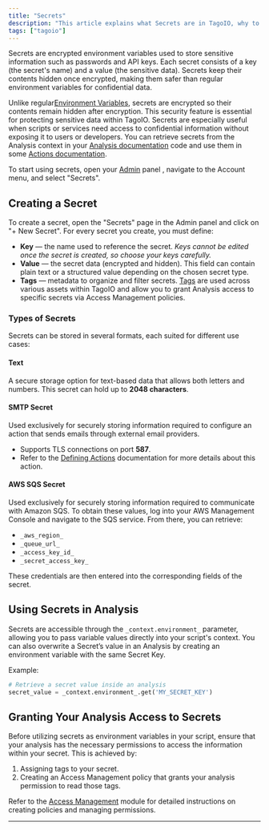 ```yaml
---
title: "Secrets"
description: "This article explains what Secrets are in TagoIO, why to use them, and how to create a secret in the Admin panel. It also points to related documentation for Environment Variables, Analysis, and Actions."
tags: ["tagoio"]
---
```

Secrets are encrypted environment variables used to store sensitive information such as passwords and API keys. Each secret consists of a key (the secret's name) and a value (the sensitive data). Secrets keep their contents hidden once encrypted, making them safer than regular environment variables for confidential data.

Unlike regular[Environment Variables](/docs/tagoio/analysis/environment-variables.md), secrets are encrypted so their contents remain hidden after encryption. This security feature is essential for protecting sensitive data within TagoIO. Secrets are especially useful when scripts or services need access to confidential information without exposing it to users or developers. You can retrieve secrets from the Analysis context in your [Analysis documentation](/docs/tagoio/analysis/) code and use them in some [Actions documentation](/docs/tagoio/actions/).

To start using secrets, open your [Admin](https://admin.tago.io/) panel , navigate to the Account menu, and select "Secrets".

## Creating a Secret

To create a secret, open the "Secrets" page in the Admin panel and click on "+ New Secret". For every secret you create, you must define:

- **Key** — the name used to reference the secret.
  *Keys cannot be edited once the secret is created, so choose your keys carefully.*
- **Value** — the secret data (encrypted and hidden). This field can contain plain text or a structured value depending on the chosen secret type.
- **Tags** — metadata to organize and filter secrets. [Tags](/docs/tagoio/getting-started/tags-system.md) are used across various assets within TagoIO and allow you to grant Analysis access to specific secrets via Access Management policies.

### Types of Secrets

Secrets can be stored in several formats, each suited for different use cases:

#### Text
A secure storage option for text-based data that allows both letters and numbers. This secret can hold up to **2048 characters**.

#### SMTP Secret
Used exclusively for securely storing information required to configure an action that sends emails through external email providers.
- Supports TLS connections on port **587**.
- Refer to the [Defining Actions](/docs/tagoio/actions/defining-actions.md) documentation for more details about this action.

#### AWS SQS Secret
Used exclusively for securely storing information required to communicate with Amazon SQS.
To obtain these values, log into your AWS Management Console and navigate to the SQS service. From there, you can retrieve:
- `_aws_region_`
- `_queue_url_`
- `_access_key_id_`
- `_secret_access_key_`

These credentials are then entered into the corresponding fields of the secret.

## Using Secrets in Analysis

Secrets are accessible through the `_context.environment_` parameter, allowing you to pass variable values directly into your script's context.
You can also overwrite a Secret’s value in an Analysis by creating an environment variable with the same Secret Key.

Example:
```python
# Retrieve a secret value inside an analysis
secret_value = _context.environment_.get('MY_SECRET_KEY')
```

## Granting Your Analysis Access to Secrets

Before utilizing secrets as environment variables in your script, ensure that your analysis has the necessary permissions to access the information within your secret. This is achieved by:

1. Assigning tags to your secret.
2. Creating an Access Management policy that grants your analysis permission to read those tags.

Refer to the [Access Management](/docs/tagoio/tagorun/access-management/) module for detailed instructions on creating policies and managing permissions.

---
